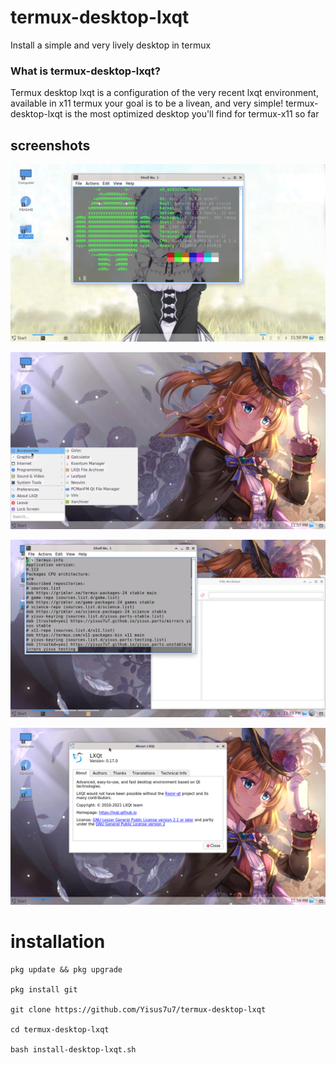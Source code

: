 # termux-desktop-lxqt
Install a simple and very lively desktop in termux 


### What is termux-desktop-lxqt? 

Termux desktop lxqt is a configuration of the very recent lxqt environment, available in x11 termux
your goal is to be a livean, and very simple! 
termux-desktop-lxqt is the most optimized desktop you'll find for termux-x11 so far 

## screenshots

![escritorio](./fotos/image1.png)

![escritorio](./fotos/image3.png)

![escritorio](./fotos/image4.png)

![escritorio](./fotos/image5.png)

# installation 

```
pkg update && pkg upgrade

pkg install git

git clone https://github.com/Yisus7u7/termux-desktop-lxqt 

cd termux-desktop-lxqt 

bash install-desktop-lxqt.sh
```
